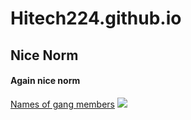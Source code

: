 # Hitech224.github.io
## Nice Norm
#### Again nice norm
[Names of gang members](https://www.youtube.com/watch?v=aWzlQ2N6qqg)
<img src="20211229_180937.jpg">
